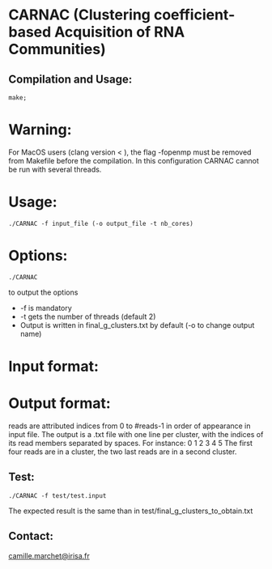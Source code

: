 CARNAC (Clustering coefficient-based Acquisition of RNA Communities)
====================================================================


Compilation and Usage:
----------------------
	make;

# Warning:
For MacOS users (clang version < ), the flag -fopenmp must be removed from Makefile before the compilation. In this configuration CARNAC cannot be run with several threads.



# Usage:

	./CARNAC -f input_file (-o output_file -t nb_cores)

# Options:
	./CARNAC
to output the options
* -f is mandatory
* -t gets the number of threads (default 2)
* Output is written in final_g_clusters.txt by default (-o to change output name)
	
	
# Input format:

# Output format:
reads are attributed indices from 0 to #reads-1 in order of appearance in input file.
The output is a .txt file with one line per cluster, with the indices of its read members separated by spaces.
For instance:
0 1 2 3
4 5
The first four reads are in a cluster, the two last reads are in a second cluster.


Test:
-----
	./CARNAC -f test/test.input
The expected result is the same than in test/final_g_clusters_to_obtain.txt


Contact:
--------
camille.marchet@irisa.fr
